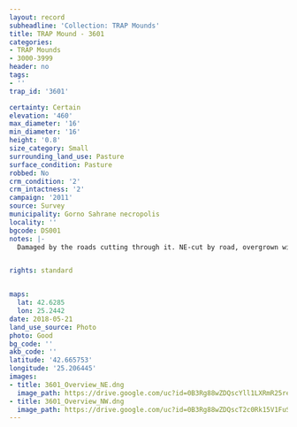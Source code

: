 ```yaml
---
layout: record
subheadline: 'Collection: TRAP Mounds'
title: TRAP Mound - 3601
categories:
- TRAP Mounds
- 3000-3999
header: no
tags:
- ''
trap_id: '3601'

certainty: Certain
elevation: '460'
max_diameter: '16'
min_diameter: '16'
height: '0.8'
size_category: Small
surrounding_land_use: Pasture
surface_condition: Pasture
robbed: No
crm_condition: '2'
crm_intactness: '2'
campaign: '2011'
source: Survey
municipality: Gorno Sahrane necropolis
locality: ''
bgcode: DS001
notes: |-
  Damaged by the roads cutting through it. NE-cut by road, overgrown with vegetation, 2 roads on NW side, one road on SE side with no recent robbers' trench.


rights: standard


maps:
  lat: 42.6285
  lon: 25.2442
date: 2018-05-21
land_use_source: Photo
photo: Good
bg_code: ''
akb_code: ''
latitude: '42.665753'
longitude: '25.206445'
images:
- title: 3601_Overview_NE.dng
  image_path: https://drive.google.com/uc?id=0B3Rg88wZDQscYll1LXRmR25rem8
- title: 3601_Overview_NW.dng
  image_path: https://drive.google.com/uc?id=0B3Rg88wZDQscT2c0Rk15V1FuSk0
---
```

